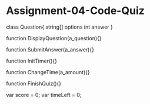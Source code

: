 # Assignment-04-Code-Quiz

class Question{
    string[] options
    int answer
}

function DisplayQuestion(a_question){}

function SubmitAnswer(a_answer){}

function InitTimer(){}

function ChangeTime(a_amount){}

function FinishQuiz(){}

var score = 0;
var timeLeft = 0;